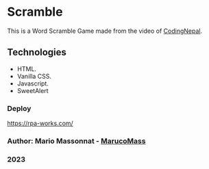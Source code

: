 # Scramble
This is a Word Scramble Game made from the video of [CodingNepal](https://www.youtube.com/watch?v=4-s3g_fU7Vg).

## Technologies
- HTML.
- Vanilla CSS.
- Javascript.
- SweetAlert

### Deploy
https://rpa-works.com/

### Author: Mario Massonnat - [MarucoMass](https://github.com/MarucoMass)

### 2023 
